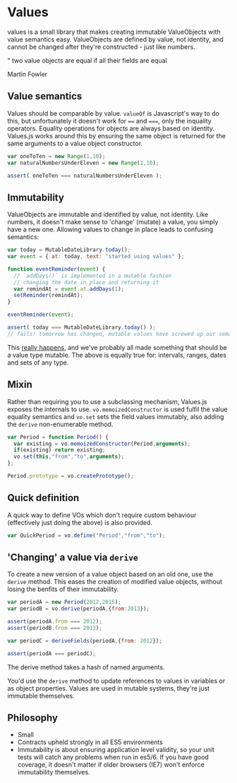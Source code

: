 # Values

values is a small library that makes creating immutable ValueObjects with value semantics easy. ValueObjects are defined by value, not identity, and cannot be changed after they're constructed - just like numbers.

" two value objects are equal if all their fields are equal

Martin Fowler

## Value semantics

Values should be comparable by value. `valueOf` is Javascript's way to do this, but unfortunately it doesn't work for `==` and `===`, only the inquality operators. Equality operations for objects are always based on identity. Values.js works around this by ensuring the same object is returned for the same arguments to a value object constructor.

```javascript
var oneToTen = new Range(1,10);
var naturalNumbersUnderEleven = new Range(1,10);

assert( oneToTen === naturalNumbersUnderEleven );
```

## Immutability

ValueObjects are immutable and identified by value, not identity. Like numbers, it doesn't make sense to 'change' (mutate) a value, you simply have a new one. Allowing values to change in place leads to confusing semantics:

```javascript
var today = MutableDateLibrary.today();
var event = { at: today, text: "started using values" };

function eventReminder(event) {
  // `addDays()` is implemented in a mutable fashion
  // changing the date in place and returning it
  var remindAt = event.at.addDays(1);
  setReminder(remindAt);
}

eventReminder(event);

assert( today === MutableDateLibrary.today() );
// fails! tomorrow has changed, mutable values have screwed up our semantics
```

This [really happens](http://arshaw.com/xdate/#Adding), and we've probably all made something that should be a value type mutable. The above is equally true for: intervals, ranges, dates and sets of any type.

## Mixin

Rather than requiring you to use a subclassing mechanism, Values.js exposes the internals to use. `vo.memoizedConstructor` is used fulfil the value equality semantics and `vo.set` sets the field values immutably, also adding the `derive` non-enumerable method.

```javascript
var Period = function Period() {
  var existing = vo.memoizedConstructor(Period,arguments);
  if(existing) return existing;
  vo.set(this,"from","to",arguments);
};

Period.prototype = vo.createPrototype();
```

## Quick definition

A quick way to define VOs which don't require custom behaviour (effectively just doing the above) is also provided.

```javascript
var QuickPeriod = vo.define("Period","from","to");
```

## 'Changing' a value via `derive`

To create a new version of a value object based on an old one, use the `derive` method. This eases the creation of modified value objects, without losing the benfits of their immutability.

```javascript
var periodA = new Period(2012,2015);
var periodB = vo.derive(periodA,{from:2013});

assert(periodA.from === 2012);
assert(periodB.from === 2013);

var periodC = deriveFields(periodA,{from: 2012});

assert(periodA === periodC);
```

The derive method takes a hash of named arguments.

You'd use the `derive` method to update references to values in variables or as object properties. Values are used in mutable systems, they're just immutable themselves.


## Philosophy

- Small
- Contracts upheld strongly in all ES5 environments
- Immutability is about ensuring application level validity, so your unit tests will catch any problems when run in es5/6. If you have good coverage, it doesn't matter if older browsers (IE7) won't enforce immutability themselves.
